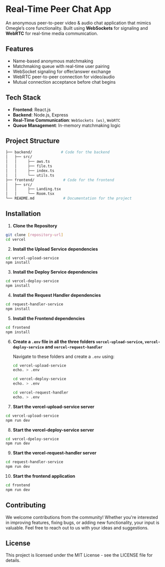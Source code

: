 # Real-Time Peer Chat App

An anonymous peer-to-peer video & audio chat application that mimics Omegle’s core functionality. Built using **WebSockets** for signaling and **WebRTC** for real-time media communication.

## Features

- Name-based anonymous matchmaking
- Matchmaking queue with real-time user pairing
- WebSocket signaling for offer/answer exchange
- WebRTC peer-to-peer connection for video/audio
- Mutual connection acceptance before chat begins

## Tech Stack

- **Frontend**: React.js
- **Backend**: Node.js, Express
- **Real-Time Communication**: `WebSockets (ws)`, `WebRTC`
- **Queue Management**: In-memory matchmaking logic

## Project Structure

```bash
├── backend/             # Code for the backend
│   ├── src/           
│   │     ├── aws.ts         
│   │     ├── file.ts     
│   │     ├── index.ts     
│   │     └── utils.ts   
├── frontend/             # Code for the frontend
│   ├── src/        
│   │     ├── Landing.tsx             
│   │     └── Room.tsx            
└── README.md             # Documentation for the project
```

## Installation

1. **Clone the Repository**

```bash
git clone [repository-url]
cd vercel
```

2. **Install the Upload Service dependencies**

```bash
cd vercel-upload-service
npm install
```

3. **Install the Deploy Service dependencies**

```bash
cd vercel-deploy-service
npm install
```

4. **Install the Request Handler dependencies**

```bash
cd request-handler-service
npm install
```

5. **Install the Frontend dependencies**

```bash
cd frontend
npm install
```

6. **Create a `.env` file in all the three folders `vercel-upload-service`, `vercel-deploy-service` and `vercel-request-handler`**

    Navigate to these folders and create a `.env` using:
    ``` bash
    cd vercel-upload-service
    echo. > .env
    ```  

    ``` bash
    cd vercel-deploy-service
    echo. > .env
    ```

    ``` bash
    cd vercel-request-handler
    echo. > .env
    ```

7. **Start the vercel-upload-service server**

```bash
cd vercel-upload-service
npm run dev
```

8. **Start the vercel-deploy-service server**

```bash
cd vercel-dpeloy-service
npm run dev
```

9. **Start the vercel-request-handler server**

```bash
cd request-handler-service
npm run dev
```

10. **Start the frontend application**

```bash
cd frontend
npm run dev
```

## Contributing

We welcome contributions from the community! Whether you're interested in improving features, fixing bugs, or adding new functionality, your input is valuable. Feel free to reach out to us with your ideas and suggestions.

## License
This project is licensed under the MIT License - see the LICENSE file for details.